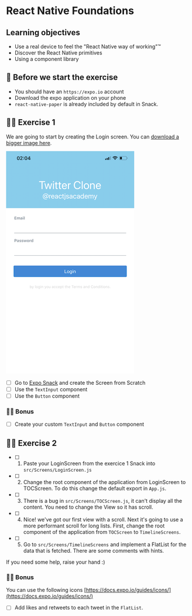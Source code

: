# React Native Foundations

## Learning objectives

- Use a real device to feel the "React Native way of working"™️
- Discover the React Native primitives
- Using a component library

## 🥑 Before we start the exercise

- You should have an `https://expo.io` account
- Download the expo application on your phone
- `react-native-paper` is already included by default in Snack.

## 🤸‍♀️ Exercise 1

We are going to start by creating the Login screen. You can [download a bigger image here](./login.PNG).

![Login Screen](./login-sm.PNG)

- [ ] Go to [Expo Snack](https://snack.expo.io) and create the Screen from Scratch
- [ ] Use the `TextInput` component
- [ ] Use the `Button` component

### 🏋️‍♀️ Bonus

- [ ] Create your custom `TextInput` and `Button` component

## 🤸‍♀️ Exercise 2

- [ ] 1. Paste your LoginScreen from the exercice 1 Snack into `src/Screens/LoginScreen.js`
- [ ] 2. Change the root component of the application from LoginScreen to TOCScreen. To do this change the default export in `App.js`.
- [ ] 3. There is a bug in `src/Screens/TOCScreen.js`, it can't display all the content. You need to change the View so it has scroll.
- [ ] 4. Nice! we've got our first view with a scroll. Next it's going to use a more performant scroll for long lists. First, change the root component of the application from `TOCScreen` to `TimelineScreens`.
- [ ] 5. Go to `src/Screens/TimelineScreens` and implement a FlatList for the data that is fetched. There are some comments with hints.

If you need some help, raise your hand :)

### 🏋️‍♀️ Bonus

You can use the following icons [https://docs.expo.io/guides/icons/](https://docs.expo.io/guides/icons/)

- [ ] Add likes and retweets to each tweet in the `FlatList`.
